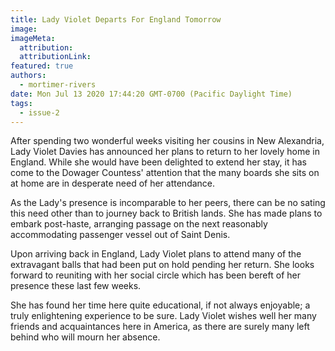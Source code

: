 ```yaml
---
title: Lady Violet Departs For England Tomorrow
image:
imageMeta:
  attribution:
  attributionLink:
featured: true
authors: 
  - mortimer-rivers
date: Mon Jul 13 2020 17:44:20 GMT-0700 (Pacific Daylight Time)
tags:
  - issue-2
---
```


After spending two wonderful weeks visiting her cousins in New Alexandria, 
Lady Violet Davies has announced her plans to return to her lovely home in England. 
While she would have been delighted to extend her stay, it has come to the Dowager 
Countess' attention that the many boards she sits on at home are in desperate 
need of her attendance.

As the Lady's presence is incomparable to her peers, there can be no sating this need 
other than to journey back to British lands. She has made plans to embark post-haste, 
arranging passage on the next reasonably accommodating passenger vessel out of 
Saint Denis.

Upon arriving back in England, Lady Violet plans to attend many of the extravagant 
balls that had been put on hold pending her return. She looks forward to reuniting with 
her social circle which has been bereft of her presence these last few weeks.

She has found her time here quite educational, if not always enjoyable; a truly 
enlightening experience to be sure. Lady Violet wishes well her many friends and 
acquaintances here in America, as there are surely many left behind who will mourn 
her absence.
